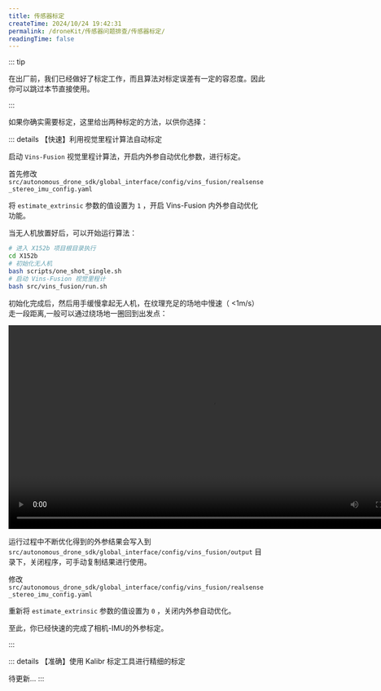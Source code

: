 ```yaml
---
title: 传感器标定
createTime: 2024/10/24 19:42:31
permalink: /droneKit/传感器问题排查/传感器标定/
readingTime: false
---
```


::: tip

在出厂前，我们已经做好了标定工作，而且算法对标定误差有一定的容忍度。因此你可以跳过本节直接使用。

:::

如果你确实需要标定，这里给出两种标定的方法，以供你选择：

::: details <Icon name="noto:high-voltage" color="currentColor" size="2em" />【快速】利用视觉里程计算法自动标定

启动 `Vins-Fusion` 视觉里程计算法，开启内外参自动优化参数，进行标定。

首先修改 `src/autonomous_drone_sdk/global_interface/config/vins_fusion/realsense_stereo_imu_config.yaml`

将 `estimate_extrinsic` 参数的值设置为 `1` ，开启 Vins-Fusion 内外参自动优化功能。

当无人机放置好后，可以开始运行算法：

```bash
# 进入 X152b 项目根目录执行
cd X152b
# 初始化无人机
bash scripts/one_shot_single.sh
# 启动 Vins-Fusion 视觉里程计
bash src/vins_fusion/run.sh
```

初始化完成后，然后用手缓慢拿起无人机，在纹理充足的场地中慢速（ <1m/s）走一段距离,一般可以通过绕场地一圈回到出发点：

<div>
<video width="800" controls>
    <source src="https://emnavi-doc-img.oss-cn-beijing.aliyuncs.com/emnavi_video/intro/vins_fast_calibration_demo.mp4" type="video/mp4" />
    您的浏览器不支持 video 标签。
</video>
</div>

运行过程中不断优化得到的外参结果会写入到 `src/autonomous_drone_sdk/global_interface/config/vins_fusion/output` 目录下，关闭程序，可手动复制结果进行使用。

修改 `src/autonomous_drone_sdk/global_interface/config/vins_fusion/realsense_stereo_imu_config.yaml`

重新将 `estimate_extrinsic` 参数的值设置为 `0` ，关闭内外参自动优化。

至此，你已经快速的完成了相机-IMU的外参标定。

:::

::: details <Icon name="noto:bullseye" color="currentColor" size="2em" /> 【准确】使用 Kalibr 标定工具进行精细的标定

<!-- TODO(Derkai): 需要重新整理Kalibr流程 -->
待更新...
:::

